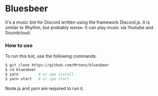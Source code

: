 # Bluesbeer
It's a music bot for Discord written using the framework Discord.js. It is similar to Rhythm, but probably worse. It can play music via Youtube and Soundcloud.

### How to use
To run this bot, use the following commands:
```bash
$ git clone https://github.com/Mrtenz/bluesbeer
$ cd bluesbeer
$ yarn         # or npm install
$ yarn start   # or npm start
```
Node.js and yarn are required to run it.
